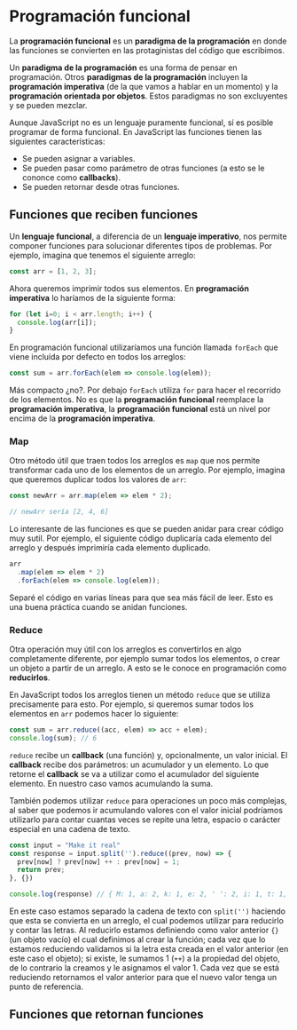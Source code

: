 # Programación funcional

La **programación funcional** es un **paradigma de la programación** en donde las funciones se convierten en las protaginistas del código que escribimos.

Un **paradigma de la programación** es una forma de pensar en programación. Otros **paradigmas de la programación** incluyen la **programación imperativa** \(de la que vamos a hablar en un momento\) y la **programación orientada por objetos**. Estos paradigmas no son excluyentes y se pueden mezclar.

Aunque JavaScript no es un lenguaje puramente funcional, sí es posible programar de forma funcional. En JavaScript las funciones tienen las siguientes características:

* Se pueden asignar a variables.
* Se pueden pasar como parámetro de otras funciones \(a esto se le cononce como **callbacks**\).
* Se pueden retornar desde otras funciones.

## Funciones que reciben funciones

Un **lenguaje funcional**, a diferencia de un **lenguaje imperativo**, nos permite componer funciones para solucionar diferentes tipos de problemas. Por ejemplo, imagina que tenemos el siguiente arreglo:

```javascript
const arr = [1, 2, 3];
```

Ahora queremos imprimir todos sus elementos. En **programación imperativa** lo haríamos de la siguiente forma:

```javascript
for (let i=0; i < arr.length; i++) {
  console.log(arr[i]);
}
```

En programación funcional utilizaríamos una función llamada `forEach` que viene incluída por defecto en todos los arreglos:

```javascript
const sum = arr.forEach(elem => console.log(elem));
```

Más compacto ¿no?. Por debajo `forEach` utiliza `for` para hacer el recorrido de los elementos. No es que la **programación funcional** reemplace la **programación imperativa**, la **programación funcional** está un nivel por encima de la **programación imperativa**.

### Map

Otro método útil que traen todos los arreglos es `map` que nos permite transformar cada uno de los elementos de un arreglo. Por ejemplo, imagina que queremos duplicar todos los valores de `arr`:

```javascript
const newArr = arr.map(elem => elem * 2);

// newArr sería [2, 4, 6]
```

Lo interesante de las funciones es que se pueden anidar para crear código muy sutil. Por ejemplo, el siguiente código duplicaría cada elemento del arreglo y después imprimiría cada elemento duplicado.

```javascript
arr
  .map(elem => elem * 2)
  .forEach(elem => console.log(elem));
```

Separé el código en varias líneas para que sea más fácil de leer. Esto es una buena práctica cuando se anidan funciones.

### Reduce

Otra operación muy útil con los arreglos es convertirlos en algo completamente diferente, por ejemplo sumar todos los elementos, o crear un objeto a partir de un arreglo. A esto se le conoce en programación como **reducirlos**.

En JavaScript todos los arreglos tienen un método `reduce` que se utiliza precisamente para esto. Por ejemplo, si queremos sumar todos los elementos en `arr` podemos hacer lo siguiente:

```javascript
const sum = arr.reduce((acc, elem) => acc + elem);
console.log(sum); // 6
```

`reduce` recibe un **callback** \(una función\) y, opcionalmente, un valor inicial. El **callback** recibe dos parámetros: un acumulador y un elemento. Lo que retorne el **callback** se va a utilizar como el acumulador del siguiente elemento. En nuestro caso vamos acumulando la suma.

También podemos utilizar `reduce` para operaciones un poco más complejas, al saber que podemos ir acumulando valores con el valor inicial podríamos utilizarlo para contar cuantas veces se repite una letra, espacio o carácter especial en una cadena de texto.

```javascript
const input = "Make it real"
const response = input.split('').reduce((prev, now) => {
  prev[now] ? prev[now] ++ : prev[now] = 1;
  return prev;
}, {})

console.log(response) // { M: 1, a: 2, k: 1, e: 2, ' ': 2, i: 1, t: 1, r: 1, l: 1 }
```

En este caso estamos separado la cadena de texto con `split('')` haciendo que esta se convierta en un arreglo, el cual podemos utilizar para reducirlo y contar las letras. Al reducirlo estamos definiendo como valor anterior `{}` \(un objeto vacío\) el cual definimos al crear la función; cada vez que lo estamos reduciendo validamos si la letra esta creada en el valor anterior \(en este caso el objeto\); si existe, le sumamos 1 \(`++`\) a la propiedad del objeto, de lo contrario la creamos y le asignamos el valor 1. Cada vez que se está reduciendo retornamos el valor anterior para que el nuevo valor tenga un punto de referencia.

## Funciones que retornan funciones

